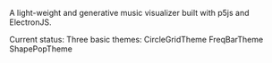A light-weight and generative music visualizer built with p5js and ElectronJS. 

Current status:
Three basic themes:
CircleGridTheme
FreqBarTheme
ShapePopTheme
